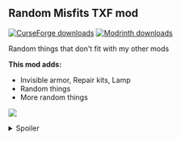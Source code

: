<h2><strong>Random Misfits TXF mod</strong></h2>
<p><a href="https://www.curseforge.com/minecraft/mc-mods/random-misfits-txf"><img src="https://cf.way2muchnoise.eu/full_1057489_downloads.svg?badge_style=flat" alt="CurseForge downloads" /></a> <a href="https://modrinth.com/mod/random-misfits-txf"><img src="https://img.shields.io/badge/dynamic/json?color=2d2d2d&amp;colorA=17b85a&amp;style=flat-square&amp;label=&amp;suffix= downloads&amp;query=downloads&amp;url=https://api.modrinth.com/v2/project/sdjh3tKn&amp;logo=modrinth&amp;logoColor=2d2d2d" alt="Modrinth downloads" /></a></p>

Random things that don't fit with my other mods

<strong>This mod adds:</strong>

- Invisible armor, Repair kits, Lamp
- Random things
- More random things

<img src="https://cdn.modrinth.com/data/sdjh3tKn/images/e0a51c70c4522747de6ef739dffe18e2b38c2f89.png"><br>

<details>
  <summary>Spoiler</summary>

<img src="https://cdn.modrinth.com/data/sdjh3tKn/images/99c30c481878af2c9a593356a5fe0e38ace7baef.png" width="500">

</details>